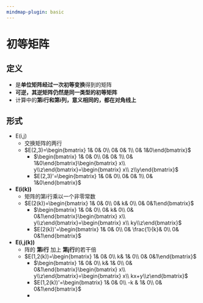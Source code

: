```yaml
---
mindmap-plugin: basic
---
```


# 初等矩阵

## 定义
- 是**单位矩阵经过一次初等变换**得到的矩阵
- **可逆，其逆矩阵仍然是同一类型的初等矩阵**
- 计算中的**第i行和第i列，意义相同的，都在对角线上**

## 形式
- E(i,j)
	- 交换矩阵的两行
	- $E(2,3)=\begin{bmatrix}  1&  0& 0\\  0&  0& 1\\  0&  1&0\end{bmatrix}$
		- $\begin{bmatrix}  1&  0& 0\\  0&  0& 1\\  0&  1&0\end{bmatrix}\begin{bmatrix} x\\ y\\z\end{bmatrix}=\begin{bmatrix} x\\ z\\y\end{bmatrix}$
		- $E(2,3)'=\begin{bmatrix}  1&  0& 0\\  0&  0& 1\\  0&  1&0\end{bmatrix}$
- **E(i(k))**
	- 矩阵的第i行乘以一个非零常数
	- $E(2(k))=\begin{bmatrix}  1&  0& 0\\  0&  k& 0\\  0&  0&1\end{bmatrix}$
		- $\begin{bmatrix}  1&  0& 0\\  0&  k& 0\\  0&  0&1\end{bmatrix}\begin{bmatrix} x\\ y\\z\end{bmatrix}=\begin{bmatrix} x\\ ky\\z\end{bmatrix}$
		- $E(2(k))'=\begin{bmatrix}  1&  0& 0\\  0&  \frac{1}{k}& 0\\  0&  0&1\end{bmatrix}$
- **E(i,j(k))**
	- 阵的 **第i行** 加上 **第j行**的若干倍
	- $E(1,2(k))=\begin{bmatrix}  1&  0& 0\\  k&  1& 0\\  0&  0&1\end{bmatrix}$
		- $\begin{bmatrix}  1&  0& 0\\  k&  1& 0\\  0&  0&1\end{bmatrix}\begin{bmatrix} x\\ y\\z\end{bmatrix}=\begin{bmatrix} x\\ kx+y\\z\end{bmatrix}$
		- $E(1,2(k))'=\begin{bmatrix}  1&  0& 0\\  -k &  1& 0\\  0&  0&1\end{bmatrix}$
		- 